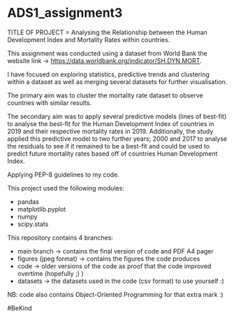 # ADS1_assignment3

TITLE OF PROJECT = Analysing the Relationship between the Human Development Index and Mortality Rates within countries.

This assignment was conducted using a dataset from World Bank the website link -> https://data.worldbank.org/indicator/SH.DYN.MORT.

I have focused on exploring statistics, predictive trends and clustering within a dataset as well as merging several datasets for further visualisation. 

The primary aim was to cluster the mortality rate dataset to observe countries with similar results.  

The secondary aim was to apply several predictive models (lines of best-fit) to analyse the best-fit for the 
Human Development Index of countries in 2019 and their respective mortality rates in 2019. 
Additionally, the study applied this predictive model to two further years; 2000 and 2017 to analyse the residuals
to see if it remained to be a best-fit and could be used to predict future mortality rates based off of countries 
Human Development Index.

Applying PEP-8 guidelines to my code.

This project used the following modules:

- pandas
- matplotlib.pyplot
- numpy
- scipy.stats


This repository contains 4 branches:

- main branch -> contains the final version of code and PDF A4 pager
- figures (jpeg format) -> contains the figures the code produces
- code -> older versions of the code as proof that the code improved overtime (hopefully ;) )
- datasets -> the datasets used in the code (csv format) to use yourself :)

NB: code also contains Object-Oriented Programming for that extra mark :)

#BeKind

